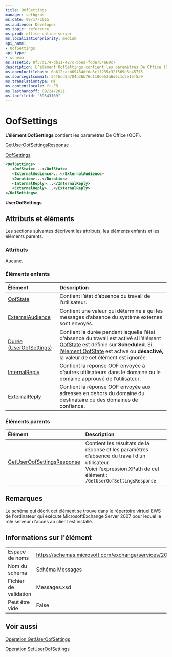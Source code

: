 ```yaml
---
title: OofSettings
manager: sethgros
ms.date: 09/17/2015
ms.audience: Developer
ms.topic: reference
ms.prod: office-online-server
ms.localizationpriority: medium
api_name:
- OofSettings
api_type:
- schema
ms.assetid: 8f37d174-db11-427c-bbed-fdde754a60c7
description: L’élément OofSettings contient les paramètres De Office (OOF).
ms.openlocfilehash: 0a612cacb69464dfda3c1f235c32f569d3e45775
ms.sourcegitcommit: 54f6cd5a704b36b76d110ee53a6d6c1c3e15f5a9
ms.translationtype: MT
ms.contentlocale: fr-FR
ms.lasthandoff: 09/24/2021
ms.locfileid: "59543169"
---
```

# <a name="oofsettings"></a>OofSettings

**L’élément OofSettings** contient les paramètres De Office (OOF). 
  
[GetUserOofSettingsResponse](getuseroofsettingsresponse.md)
  
[OofSettings](oofsettings.md)
  
```xml
<OofSettings>
   <OofState>...</OofState>
   <ExternalAudience>...</ExternalAudience>
   <Duration>...</Duration>
   <InternalReply>...</InternalReply>
   <ExternalReply>...</ExternalReply>
</OofSettings>
```

 **UserOofSettings**
## <a name="attributes-and-elements"></a>Attributs et éléments

Les sections suivantes décrivent les attributs, les éléments enfants et les éléments parents.
  
### <a name="attributes"></a>Attributs

Aucune.
  
### <a name="child-elements"></a>Éléments enfants

|**Élément**|**Description**|
|:-----|:-----|
|[OofState](oofstate.md) <br/> |Contient l’état d’absence du travail de l’utilisateur.  <br/> |
|[ExternalAudience](externalaudience.md) <br/> |Contient une valeur qui détermine à qui les messages d’absence du système externes sont envoyés.  <br/> |
|[Durée (UserOofSettings)](duration-useroofsettings.md) <br/> |Contient la durée pendant laquelle l’état d’absence du travail est activé si l’élément [OofState](oofstate.md) est définie sur **Scheduled**. Si [l’élément OofState](oofstate.md) est activé ou **désactivé,** la valeur de cet élément est ignorée.   <br/> |
|[InternalReply](internalreply.md) <br/> |Contient la réponse OOF envoyée à d’autres utilisateurs dans le domaine ou le domaine approuvé de l’utilisateur.  <br/> |
|[ExternalReply](externalreply.md) <br/> |Contient la réponse OOF envoyée aux adresses en dehors du domaine du destinataire ou des domaines de confiance.  <br/> |
   
### <a name="parent-elements"></a>Éléments parents

|**Élément**|**Description**|
|:-----|:-----|
|[GetUserOofSettingsResponse](getuseroofsettingsresponse.md) <br/> |Contient les résultats de la réponse et les paramètres d’absence du travail d’un utilisateur.  <br/> Voici l’expression XPath de cet élément :  <br/>  `/GetUserOofSettingsResponse` <br/> |
   
## <a name="remarks"></a>Remarques

Le schéma qui décrit cet élément se trouve dans le répertoire virtuel EWS de l'ordinateur qui exécute MicrosoftExchange Server 2007 pour lequel le rôle serveur d'accès au client est installé.
  
## <a name="element-information"></a>Informations sur l'élément

|||
|:-----|:-----|
|Espace de noms  <br/> |https://schemas.microsoft.com/exchange/services/2006/messages  <br/> |
|Nom du schéma  <br/> |Schéma Messages  <br/> |
|Fichier de validation  <br/> |Messages.xsd  <br/> |
|Peut être vide  <br/> |False  <br/> |
   
## <a name="see-also"></a>Voir aussi



[Opération GetUserOofSettings](getuseroofsettings-operation.md)
  
[Opération SetUserOofSettings](setuseroofsettings-operation.md)

